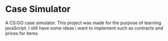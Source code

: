 # Case Simulator
A CS:GO case simulator.
This project was made for the purpose of learning javaScript.
I still have some ideas i want to implement such as contracts and prices for items.

